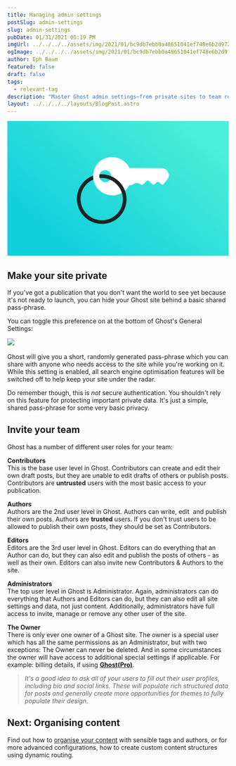 ```yaml
---
title: Managing admin settings
postSlug: admin-settings
slug: admin-settings
pubDate: 01/31/2021 05:19 PM
imgUrl: ../../../../assets/img/2021/01/bc9db7ebb0a48651041ef748e6b2d972cd9261af.png
ogImage: ../../../../assets/img/2021/01/bc9db7ebb0a48651041ef748e6b2d972cd9261af.png
author: Eph Baum
featured: false
draft: false
tags:
  - relevant-tag
description: "Master Ghost admin settings—from private sites to team roles and user permissions. A complete guide to managing Contributors, Authors, Editors, and Administrators, plus how to keep your site secure while building your publishing team."
layout: ../../../../layouts/BlogPost.astro
---
```


![Featured Image](../../../../assets/img/2021/01/bc9db7ebb0a48651041ef748e6b2d972cd9261af.png)

Make your site private
----------------------

If you've got a publication that you don't want the world to see yet because it's not ready to launch, you can hide your Ghost site behind a basic shared pass-phrase.

You can toggle this preference on at the bottom of Ghost's General Settings:

![](https://static.ghost.org/v1.0.0/images/private.png)

Ghost will give you a short, randomly generated pass-phrase which you can share with anyone who needs access to the site while you're working on it. While this setting is enabled, all search engine optimisation features will be switched off to help keep your site under the radar.

Do remember though, this is _not_ secure authentication. You shouldn't rely on this feature for protecting important private data. It's just a simple, shared pass-phrase for some very basic privacy.

Invite your team
----------------

Ghost has a number of different user roles for your team:

**Contributors**  
This is the base user level in Ghost. Contributors can create and edit their own draft posts, but they are unable to edit drafts of others or publish posts. Contributors are **untrusted** users with the most basic access to your publication.

**Authors**  
Authors are the 2nd user level in Ghost. Authors can write, edit  and publish their own posts. Authors are **trusted** users. If you don't trust users to be allowed to publish their own posts, they should be set as Contributors.

**Editors**  
Editors are the 3rd user level in Ghost. Editors can do everything that an Author can do, but they can also edit and publish the posts of others - as well as their own. Editors can also invite new Contributors & Authors to the site.

**Administrators**  
The top user level in Ghost is Administrator. Again, administrators can do everything that Authors and Editors can do, but they can also edit all site settings and data, not just content. Additionally, administrators have full access to invite, manage or remove any other user of the site.  
  
**The Owner**  
There is only ever one owner of a Ghost site. The owner is a special user which has all the same permissions as an Administrator, but with two exceptions: The Owner can never be deleted. And in some circumstances the owner will have access to additional special settings if applicable. For example: billing details, if using [**Ghost(Pro)**](https://ghost.org/pricing/).

> _It's a good idea to ask all of your users to fill out their user profiles, including bio and social links. These will populate rich structured data for posts and generally create more opportunities for themes to fully populate their design._

Next: Organising content
------------------------

Find out how to [organise your content](__GHOST_URL__/organising-content/) with sensible tags and authors, or for more advanced configurations, how to create custom content structures using dynamic routing.
